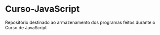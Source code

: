 # Curso-JavaScript
Repositório destinado ao armazenamento dos programas feitos durante o Curso de JavaScript
